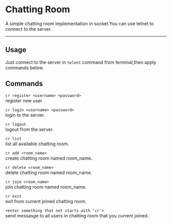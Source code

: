 # Chatting Room
A simple chatting room implementation in socket.You can use telnet to connect to the server.
***

## Usage
Just connect to the server in `telent` command from terminal,then apply commands below.

## Commands
`cr register <username> <password>`  
register new user

`cr login <username> <password>`  
login to the server.  

`cr logout`  
logout from the server.

`cr list`  
list all available chatting room.

`cr add <room_name>`  
create chatting room named room_name.

`cr delete <room_name>`  
delete chatting room named room_name.

`cr join <room_name>`  
join chatting room named room_name.

`cr exit`  
exit from current joined chatting room.

`<enter something that not starts with 'cr'>`  
send messasge to all users in chatting room that you current joined.